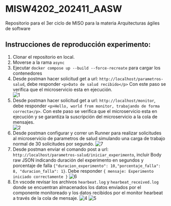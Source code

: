 # MISW4202_202411_AASW

Repositorio para el 3er ciclo de MISO para la materia Arquitecturas ágiles de software

## Instrucciones de reproducción experimento: 

1. Clonar el repositorio en local.
2. Moverse a la rama `async`
3. Ejecutar `docker compose up --build --force-recreate` para cargar los contenedores
4. Desde postman hacer solicitud get a url: `http://localhost/parametros-salud`, debe responder `<p>Dato de salud recibido</p>` Con este paso se verifica que el microservicio esta en ejecución.  
![1](https://github.com/dparejaUniandes/MISW4202_202411_AASW/assets/142282285/5012b30b-a09c-4b30-b3d6-6dacdd8b8a30)  
5. Desde postman hacer solicitud get a url: `http://localhost/monitor`, debe responder `<p>Hello, world from monitor, trabajando de forma correcta</p>`. Con este paso se verifica que el microservicio esta en ejecución y se garantiza la suscripción del microservicio a la cola de mensajes.   
![2](https://github.com/dparejaUniandes/MISW4202_202411_AASW/assets/142282285/1615058f-3ba6-444e-bece-3957ab8243c0)
6. Desde postman configurar y correr un Runner para realizar solicitudes al microservicio de parametros de salud simulando una carga de trabajo normal de 30 solicitudes por segundo.
![7](https://github.com/dparejaUniandes/MISW4202_202411_AASW/assets/142282285/b4877431-526b-480c-934e-08bc24545fb0)  
8. Desde postman enviar el comando post a url: `http://localhost/parametros-salud/iniciar_experimento`, incluir Body raw JSON indicando duración del experimento en segundos y porcentaje de falla `{"duracion_experimento": 10,"porcentaje_falla": 8, "duracion_falla": 1}`. Debe responder `{ mensaje: Experimento iniciado correctamente }`
![6](https://github.com/dparejaUniandes/MISW4202_202411_AASW/assets/142282285/adfac636-3e19-4c90-b084-a9d372b7f92c)  
9. En vscode revisar los archivos `hearbeat.log` y `hearbeat_received.log` donde se encuentran almacenados los datos enviados por el componente monitoreado y los datos recibidos por el monitor hearbeat a través de la cola de mensaje.
![4](https://github.com/dparejaUniandes/MISW4202_202411_AASW/assets/142282285/ee34bd74-023c-4e3a-99f9-5bf0c2c27b44) ![5](https://github.com/dparejaUniandes/MISW4202_202411_AASW/assets/142282285/4e94dd3c-e566-489f-a15a-ff94498ba199)

